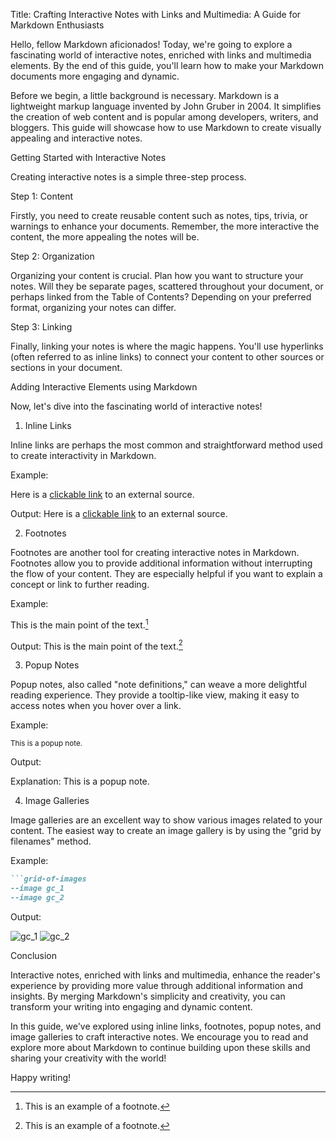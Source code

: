 Title: Crafting Interactive Notes with Links and Multimedia: A Guide for Markdown Enthusiasts

Hello, fellow Markdown aficionados! Today, we're going to explore a fascinating world of interactive notes, enriched with links and multimedia elements. By the end of this guide, you'll learn how to make your Markdown documents more engaging and dynamic.

Before we begin, a little background is necessary. Markdown is a lightweight markup language invented by John Gruber in 2004. It simplifies the creation of web content and is popular among developers, writers, and bloggers. This guide will showcase how to use Markdown to create visually appealing and interactive notes.

Getting Started with Interactive Notes

Creating interactive notes is a simple three-step process.

Step 1: Content

Firstly, you need to create reusable content such as notes, tips, trivia, or warnings to enhance your documents. Remember, the more interactive the content, the more appealing the notes will be.

Step 2: Organization

Organizing your content is crucial. Plan how you want to structure your notes. Will they be separate pages, scattered throughout your document, or perhaps linked from the Table of Contents? Depending on your preferred format, organizing your notes can differ.

Step 3: Linking

Finally, linking your notes is where the magic happens. You'll use hyperlinks (often referred to as inline links) to connect your content to other sources or sections in your document.

Adding Interactive Elements using Markdown

Now, let's dive into the fascinating world of interactive notes!

1. Inline Links

Inline links are perhaps the most common and straightforward method used to create interactivity in Markdown.

Example:

Here is a [clickable link](https://www.example.com) to an external source.

Output:
Here is a [clickable link](https://www.example.com) to an external source.

2. Footnotes

Footnotes are another tool for creating interactive notes in Markdown. Footnotes allow you to provide additional information without interrupting the flow of your content. They are especially helpful if you want to explain a concept or link to further reading.

Example:

This is the main point of the text.[^1]

[^1]: This is an example of a footnote.

Output:
This is the main point of the text.[^1]

3. Popup Notes

Popup notes, also called "note definitions," can weave a more delightful reading experience. They provide a tooltip-like view, making it easy to access notes when you hover over a link.

Example:

<sup id="my-note">This is a popup note.</sup>

[Explanation]: #my-note

Output:

Explanation:
This is a popup note.

4. Image Galleries

Image galleries are an excellent way to show various images related to your content. The easiest way to create an image gallery is by using the "grid by filenames" method.

Example:

```markdown
```grid-of-images
--image gc_1
--image gc_2
```

Output:

![gc_1](https://via.placeholder.com/150x150)
![gc_2](https://via.placeholder.com/150x150)

Conclusion

Interactive notes, enriched with links and multimedia, enhance the reader's experience by providing more value through additional information and insights. By merging Markdown's simplicity and creativity, you can transform your writing into engaging and dynamic content.

In this guide, we've explored using inline links, footnotes, popup notes, and image galleries to craft interactive notes. We encourage you to read and explore more about Markdown to continue building upon these skills and sharing your creativity with the world!

Happy writing!